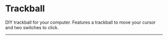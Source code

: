 # **Trackball**

DIY trackball for your computer. Features a trackball to move your cursor and
two switches to click.

---


